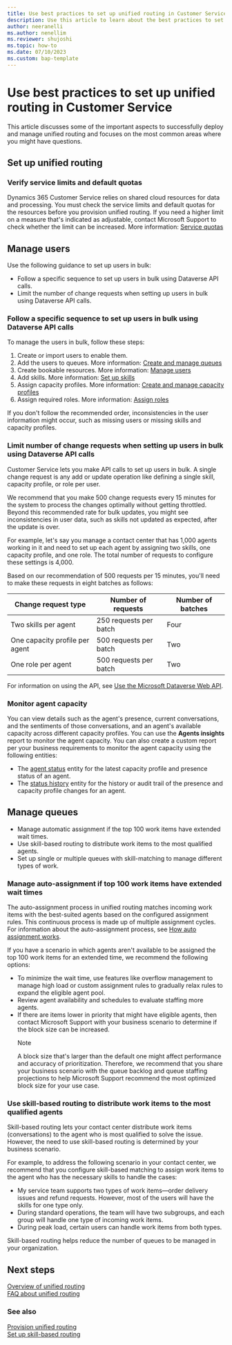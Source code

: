 ```yaml
---
title: Use best practices to set up unified routing in Customer Service
description: Use this article to learn about the best practices to set up unified routing in Customer Service and what to do and avoid for a successful implementation.
author: neeranelli
ms.author: nenellim
ms.reviewer: shujoshi
ms.topic: how-to
ms.date: 07/10/2023
ms.custom: bap-template
---
```


# Use best practices to set up unified routing in Customer Service

This article discusses some of the important aspects to successfully deploy and manage unified routing and focuses on the most common areas where you might have questions.

## Set up unified routing

### Verify service limits and default quotas

Dynamics 365 Customer Service relies on shared cloud resources for data and processing. You must check the service limits and default quotas for the resources before you provision unified routing. If you need a higher limit on a measure that's indicated as adjustable, contact Microsoft Support to check whether the limit can be increased. More information: [Service quotas](../implement/service-quotas.md)

## Manage users

Use the following guidance to set up users in bulk:

- Follow a specific sequence to set up users in bulk using Dataverse API calls.
- Limit the number of change requests when setting up users in bulk using Dataverse API calls.

### Follow a specific sequence to set up users in bulk using Dataverse API calls

To manage the users in bulk, follow these steps:

1. Create or import users to enable them.
1. Add the users to queues. More information: [Create and manage queues](queues-omnichannel.md)
1. Create bookable resources. More information: [Manage users](users-user-profiles.md#manage-users-using-the-classic-experience)
1. Add skills. More information: [Set up skills](setup-skills-assign-agents.md)
1. Assign capacity profiles. More information: [Create and manage capacity profiles](capacity-profiles.md)
1. Assign required roles. More information: [Assign roles](../implement/add-users-assign-roles.md)

If you don't follow the recommended order, inconsistencies in the user information might occur, such as missing users or missing skills and capacity profiles.

### Limit number of change requests when setting up users in bulk using Dataverse API calls

Customer Service lets you make API calls to set up users in bulk. A single change request is any add or update operation like defining a single skill, capacity profile, or role per user.

We recommend that you make 500 change requests every 15 minutes for the system to process the changes optimally without getting throttled. Beyond this recommended rate for bulk updates, you might see inconsistencies in user data, such as skills not updated as expected, after the update is over.

For example, let's say you manage a contact center that has 1,000 agents working in it and need to set up each agent by assigning two skills, one capacity profile, and one role. The total number of requests to configure these settings is 4,000.

Based on our recommendation of 500 requests per 15 minutes, you'll need to make these requests in eight batches as follows:

|Change request type|Number of requests|Number of batches|
|-----------|---------|------------|
|Two skills per agent|250 requests per batch|Four|
|One capacity profile per agent|500 requests per batch|Two|
|One role per agent|500 requests per batch|Two|

For information on using the API, see [Use the Microsoft Dataverse Web API](/power-apps/developer/data-platform/webapi/overview).

### Monitor agent capacity

You can view details such as the agent's presence, current conversations, and the sentiments of those conversations, and an agent's available capacity across different capacity profiles. You can use the **Agents insights** report to monitor the agent capacity.
You can also create a custom report per your business requirements to monitor the agent capacity using the following entities:
- The [agent status](../develop/reference/entities/msdyn_agentstatus.md) entity for the latest capacity profile and presence status of an agent. 
- The [status history](../develop/reference/entities/msdyn_agentcapacityupdatehistory.md) entity for the history or audit trail of the presence and capacity profile changes for an agent.

## Manage queues

- Manage automatic assignment if the top 100 work items have extended wait times.
- Use skill-based routing to distribute work items to the most qualified agents.
- Set up single or multiple queues with skill-matching to manage different types of work.

### Manage auto-assignment if top 100 work items have extended wait times

The auto-assignment process in unified routing matches incoming work items with the best-suited agents based on the configured assignment rules. This continuous process is made up of multiple assignment cycles. For information about the auto-assignment process, see [How auto assignment works](assignment-methods.md#how-auto-assignment-works).

If you have a scenario in which agents aren't available to be assigned the top 100 work items for an extended time, we recommend the following options:

- To minimize the wait time, use features like overflow management to manage high load or custom assignment rules to gradually relax rules to expand the eligible agent pool.
- Review agent availability and schedules to evaluate staffing more agents.
- If there are items lower in priority that might have eligible agents, then contact Microsoft Support with your business scenario to determine if the block size can be increased.  
  > [!NOTE]
  > A block size that's larger than the default one might affect performance and accuracy of prioritization. Therefore, we recommend that you share your business scenario with the queue backlog and queue staffing projections to help Microsoft Support recommend the most optimized block size for your use case.

### Use skill-based routing to distribute work items to the most qualified agents

Skill-based routing lets your contact center distribute work items (conversations) to the agent who is most qualified to solve the issue. However, the need to use skill-based routing is determined by your business scenario.  

For example, to address the following scenario in your contact center, we recommend that you configure skill-based matching to assign work items to the agent who has the necessary skills to handle the cases:

- My service team supports two types of work items&mdash;order delivery issues and refund requests. However, most of the users will have the skills for one type only.
- During standard operations, the team will have two subgroups, and each group will handle one type of incoming work items.
- During peak load, certain users can handle work items from both types.

Skill-based routing helps reduce the number of queues to be managed in your organization.


## Next steps

[Overview of unified routing](overview-unified-routing.md)  
[FAQ about unified routing](unified-routing-faqs.md)  

### See also

[Provision unified routing](provision-unified-routing.md)  
[Set up skill-based routing](set-up-skill-based-routing.md)  

